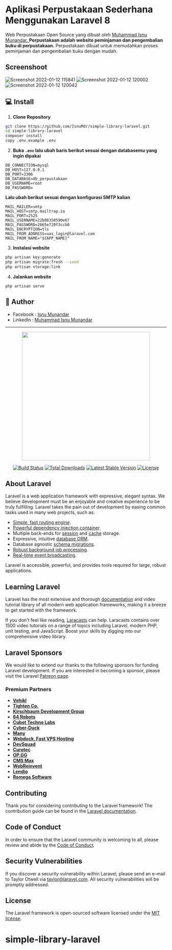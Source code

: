# Aplikasi Perpustakaan Sederhana Menggunakan Laravel 8

Web Perpustakaan Open Source yang dibuat oleh <a href="https://github.com/IsnuMdr"> Muhammad Isnu Munandar. </a> **Perpustakaan adalah website peminjaman dan pengembalian buku di perpustakaan.** Perpustakaan dibuat untuk memudahkan proses peminjaman dan pengembalian buku dengan mudah.

## Screenshoot
![Screenshot 2022-01-12 115841](https://user-images.githubusercontent.com/20652209/149066586-94492417-a70d-41c6-a9ff-5c6e2db1192c.jpg)
![Screenshot 2022-01-12 120002](https://user-images.githubusercontent.com/20652209/149066769-db213087-91a0-4974-925c-57a56bb14bf2.jpg)
![Screenshot 2022-01-12 120042](https://user-images.githubusercontent.com/20652209/149066733-299c9bcd-c7a6-4037-84f7-f19c7679684b.jpg)


## 💻 Install

1. **Clone Repository**
```bash
git clone https://github.com/IsnuMdr/simple-library-laravel.git
cd simple-library-laravel
composer install
copy .env.example .env
```

2. **Buka ```.env``` lalu ubah baris berikut sesuai dengan databasemu yang ingin dipakai**
```
DB_CONNECTION=mysql
DB_HOST=127.0.0.1
DB_PORT=3306
DB_DATABASE=db_perpustakaan
DB_USERNAME=root
DB_PASSWORD=
```

**Lalu ubah berikut sesuai dengan konfigurasi SMTP kalian**
```
MAIL_MAILER=smtp
MAIL_HOST=smtp.mailtrap.io
MAIL_PORT=2525
MAIL_USERNAME=22b08358590e67
MAIL_PASSWORD=2665e720f3ccb0
MAIL_ENCRYPTION=tls
MAIL_FROM_ADDRESS=uas_login@laravel.com
MAIL_FROM_NAME="${APP_NAME}"
```

3. **Instalasi website**
```bash
php artisan key:generate
php artisan migrate:fresh --seed
php artisan storage:link
```

4. **Jalankan website**
```command
php artisan serve
```

## 🧑 Author

- Facebook : <a href="https://www.facebook.com/isnu.mdr/"> Isnu Munandar</a>
- LinkedIn : <a href="https://id.linkedin.com/in/muhammad-isnu-munandar-b256961b3"> Muhammad Isnu Munandar</a>

<hr>

<p align="center"><a href="https://laravel.com" target="_blank"><img src="https://raw.githubusercontent.com/laravel/art/master/logo-lockup/5%20SVG/2%20CMYK/1%20Full%20Color/laravel-logolockup-cmyk-red.svg" width="400"></a></p>

<p align="center">
<a href="https://travis-ci.org/laravel/framework"><img src="https://travis-ci.org/laravel/framework.svg" alt="Build Status"></a>
<a href="https://packagist.org/packages/laravel/framework"><img src="https://img.shields.io/packagist/dt/laravel/framework" alt="Total Downloads"></a>
<a href="https://packagist.org/packages/laravel/framework"><img src="https://img.shields.io/packagist/v/laravel/framework" alt="Latest Stable Version"></a>
<a href="https://packagist.org/packages/laravel/framework"><img src="https://img.shields.io/packagist/l/laravel/framework" alt="License"></a>
</p>

## About Laravel

Laravel is a web application framework with expressive, elegant syntax. We believe development must be an enjoyable and creative experience to be truly fulfilling. Laravel takes the pain out of development by easing common tasks used in many web projects, such as:

- [Simple, fast routing engine](https://laravel.com/docs/routing).
- [Powerful dependency injection container](https://laravel.com/docs/container).
- Multiple back-ends for [session](https://laravel.com/docs/session) and [cache](https://laravel.com/docs/cache) storage.
- Expressive, intuitive [database ORM](https://laravel.com/docs/eloquent).
- Database agnostic [schema migrations](https://laravel.com/docs/migrations).
- [Robust background job processing](https://laravel.com/docs/queues).
- [Real-time event broadcasting](https://laravel.com/docs/broadcasting).

Laravel is accessible, powerful, and provides tools required for large, robust applications.

## Learning Laravel

Laravel has the most extensive and thorough [documentation](https://laravel.com/docs) and video tutorial library of all modern web application frameworks, making it a breeze to get started with the framework.

If you don't feel like reading, [Laracasts](https://laracasts.com) can help. Laracasts contains over 1500 video tutorials on a range of topics including Laravel, modern PHP, unit testing, and JavaScript. Boost your skills by digging into our comprehensive video library.

## Laravel Sponsors

We would like to extend our thanks to the following sponsors for funding Laravel development. If you are interested in becoming a sponsor, please visit the Laravel [Patreon page](https://patreon.com/taylorotwell).

### Premium Partners

- **[Vehikl](https://vehikl.com/)**
- **[Tighten Co.](https://tighten.co)**
- **[Kirschbaum Development Group](https://kirschbaumdevelopment.com)**
- **[64 Robots](https://64robots.com)**
- **[Cubet Techno Labs](https://cubettech.com)**
- **[Cyber-Duck](https://cyber-duck.co.uk)**
- **[Many](https://www.many.co.uk)**
- **[Webdock, Fast VPS Hosting](https://www.webdock.io/en)**
- **[DevSquad](https://devsquad.com)**
- **[Curotec](https://www.curotec.com/services/technologies/laravel/)**
- **[OP.GG](https://op.gg)**
- **[CMS Max](https://www.cmsmax.com/)**
- **[WebReinvent](https://webreinvent.com/?utm_source=laravel&utm_medium=github&utm_campaign=patreon-sponsors)**
- **[Lendio](https://lendio.com)**
- **[Romega Software](https://romegasoftware.com)**

## Contributing

Thank you for considering contributing to the Laravel framework! The contribution guide can be found in the [Laravel documentation](https://laravel.com/docs/contributions).

## Code of Conduct

In order to ensure that the Laravel community is welcoming to all, please review and abide by the [Code of Conduct](https://laravel.com/docs/contributions#code-of-conduct).

## Security Vulnerabilities

If you discover a security vulnerability within Laravel, please send an e-mail to Taylor Otwell via [taylor@laravel.com](mailto:taylor@laravel.com). All security vulnerabilities will be promptly addressed.

## License

The Laravel framework is open-sourced software licensed under the [MIT license](https://opensource.org/licenses/MIT).
# simple-library-laravel
